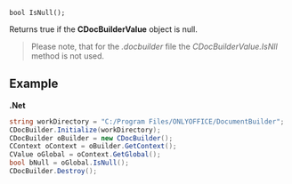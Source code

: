 `bool IsNull();`

Returns true if the **CDocBuilderValue** object is null.

> Please note, that for the *.docbuilder* file the *CDocBuilderValue.IsNll* method is not used.

## Example

**.Net**

```cs
string workDirectory = "C:/Program Files/ONLYOFFICE/DocumentBuilder";
CDocBuilder.Initialize(workDirectory);
CDocBuilder oBuilder = new CDocBuilder();
CContext oContext = oBuilder.GetContext();
CValue oGlobal = oContext.GetGlobal();
bool bNull = oGlobal.IsNull();
CDocBuilder.Destroy();
```
